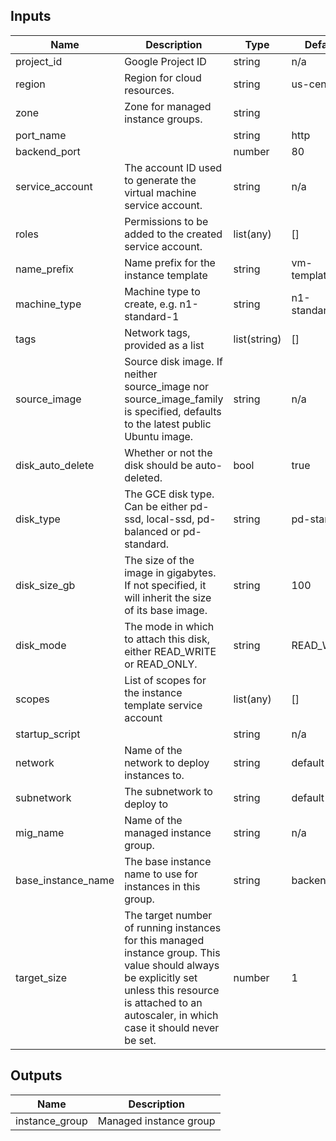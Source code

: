 ## Inputs

| Name | Description | Type | Default | Required |
|------|-------------|------|---------|:--------:|
| project\_id | Google Project ID | string | n/a | Yes |
| region | Region for cloud resources. | string | us-central1 | Yes |
| zone | Zone for managed instance groups. | string | | Yes |
| port\_name | | string | http | Yes |
| backend\_port | | number | 80 | Yes |
| service\_account | The account ID used to generate the virtual machine service account. | string | n/a | Yes |
| roles | Permissions to be added to the created service account. | list(any) | [] | Yes |
| name\_prefix | Name prefix for the instance template | string | vm-template- | Yes |
| machine\_type | Machine type to create, e.g. n1-standard-1 | string | n1-standard-1 | Yes |
| tags | Network tags, provided as a list | list(string) | [] | Yes |
| source\_image | Source disk image. If neither source\_image nor source\_image\_family is specified, defaults to the latest public Ubuntu image. | string | n/a | Yes |
| disk\_auto\_delete | Whether or not the disk should be auto-deleted. | bool | true | Yes |
| disk\_type | The GCE disk type. Can be either pd-ssd, local-ssd, pd-balanced or pd-standard. | string | pd-standard | Yes |
| disk\_size\_gb | The size of the image in gigabytes. If not specified, it will inherit the size of its base image. | string | 100 | Yes |
| disk\_mode | The mode in which to attach this disk, either READ\_WRITE or READ\_ONLY. | string | READ\_WRITE | Yes |
| scopes | List of scopes for the instance template service account | list(any) | [] | Yes |
| startup\_script | | string | n/a | Yes |
| network | Name of the network to deploy instances to. | string | default | Yes |
| subnetwork | The subnetwork to deploy to | string | default | Yes |
| mig\_name | Name of the managed instance group. | string | n/a | Yes |
| base\_instance\_name | The base instance name to use for instances in this group. | string | backend-vm | Yes |
| target\_size | The target number of running instances for this managed instance group. This value should always be explicitly set unless this resource is attached to an autoscaler, in which case it should never be set. | number | 1 | Yes |

## Outputs

| Name | Description |
|------|-------------|
| instance\_group | Managed instance group |
